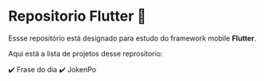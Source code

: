 # Repositorio Flutter 📱

Essse repositório está designado para estudo do framework mobile __Flutter__.

Aqui está a lista de projetos desse reprositorio:

:heavy_check_mark: Frase do dia
:heavy_check_mark: JokenPo
